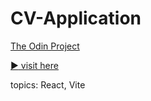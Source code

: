 # CV-Application

[The Odin Project](https://www.theodinproject.com/lessons/node-path-react-new-cv-application)

[:arrow_forward: visit here]([https://andrij-kolomijec.github.io/CV-Application/](https://main--lucky-malabi-6cada5.netlify.app/)https://main--lucky-malabi-6cada5.netlify.app/)

topics: React, Vite
